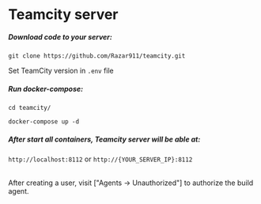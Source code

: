 # Teamcity server
##### Download code to your server:

```
git clone https://github.com/Razar911/teamcity.git
```

Set TeamCity version in `.env` file

##### Run docker-compose:
```
cd teamcity/

docker-compose up -d
```

##### After start all containers, Teamcity server will be able at:

`http://localhost:8112` or `http://{YOUR_SERVER_IP}:8112`

<br>
After creating a user, visit ["Agents -> Unauthorized"] to authorize the build agent.
